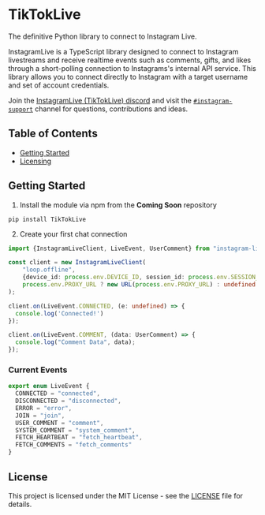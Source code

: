 TikTokLive
==================
The definitive Python library to connect to Instagram Live.

InstagramLive is a TypeScript library designed to connect to Instagram livestreams and receive realtime events
such as comments, gifts, and likes through a short-polling connection to Instagrams's internal API service. This library
allows you to
connect directly to Instagram with a target username and set of account credentials.

Join the [InstagramLive (TikTokLive) discord](https://discord.gg/e2XwPNTBBr) and visit
the [`#instagram-support`](https://discord.gg/RFacrJwvFm)
channel for questions, contributions and ideas.


## Table of Contents

- [Getting Started](#getting-started)
- [Licensing](#license)

## Getting Started

1. Install the module via npm from the **Coming Soon** repository

```shell script
pip install TikTokLive
```

2. Create your first chat connection

```typescript
import {InstagramLiveClient, LiveEvent, UserComment} from "instagram-live";

const client = new InstagramLiveClient(
    "loop.offline",
    {device_id: process.env.DEVICE_ID, session_id: process.env.SESSION_ID},
    process.env.PROXY_URL ? new URL(process.env.PROXY_URL) : undefined
);

client.on(LiveEvent.CONNECTED, (e: undefined) => {
  console.log('Connected!')
});

client.on(LiveEvent.COMMENT, (data: UserComment) => {
  console.log("Comment Data", data);
});
```

### Current Events

```typescript
export enum LiveEvent {
  CONNECTED = "connected",
  DISCONNECTED = "disconnected",
  ERROR = "error",
  JOIN = "join",
  USER_COMMENT = "comment",
  SYSTEM_COMMENT = "system_comment",
  FETCH_HEARTBEAT = "fetch_heartbeat",
  FETCH_COMMENTS = "fetch_comments"
}
```

## License

This project is licensed under the MIT License - see the [LICENSE](LICENSE) file for details.
